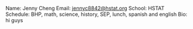 Name: Jenny Cheng
Email: jennyc8842@hstat.org
School: HSTAT
Schedule: BHP, math, science, history, SEP, lunch, spanish and english
Bio: hi guys

